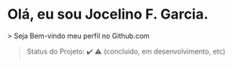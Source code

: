 <h1>Olá, eu sou Jocelino F. Garcia.</h1>
> Seja Bem-vindo meu perfil no Github.com

> Status do Projeto: :heavy_check_mark: :warning: (concluido, em desenvolvimento, etc)

